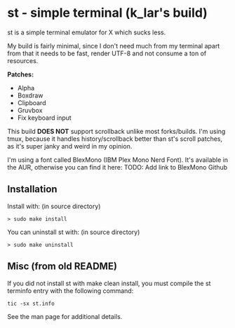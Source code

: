 # st - simple terminal (k_lar's build)

st is a simple terminal emulator for X which sucks less.  

My build is fairly minimal, since I don't need much from my terminal apart from that it needs to
be fast, render UTF-8 and not consume a ton of resources. 

**Patches:**
- Alpha
- Boxdraw
- Clipboard
- Gruvbox
- Fix keyboard input

This build **DOES NOT** support scrollback unlike most forks/builds.
I'm using tmux, because it handles history/scrollback better than st's scroll patches, as it's
super janky and weird in my opinion.  

I'm using a font called BlexMono (IBM Plex Mono Nerd Font). It's available in the AUR, otherwise
you can find it here: TODO: Add link to BlexMono Github  


## Installation

Install with: (in source directory)
```console
> sudo make install
```

You can uninstall st with: (in source directory)
```console
> sudo make uninstall
```


## Misc (from old README)

If you did not install st with make clean install, you must compile
the st terminfo entry with the following command:

    tic -sx st.info

See the man page for additional details.

